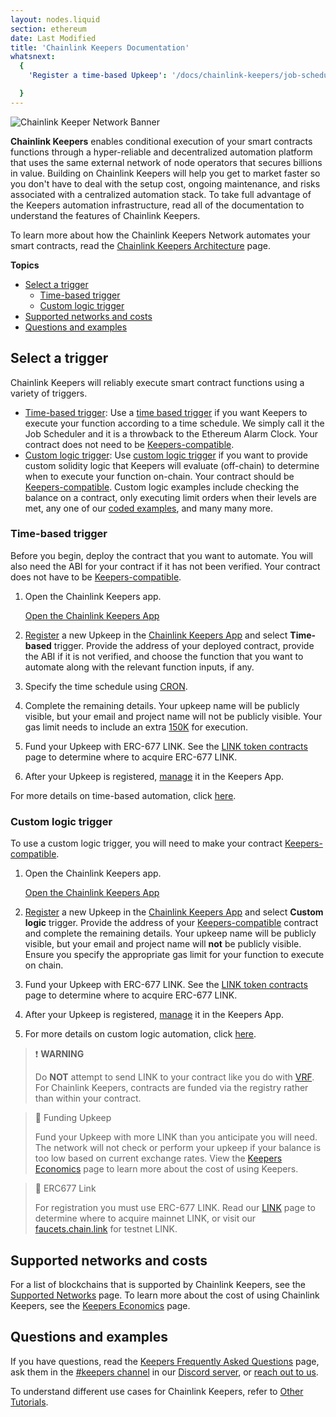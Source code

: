 ```yaml
---
layout: nodes.liquid
section: ethereum
date: Last Modified
title: 'Chainlink Keepers Documentation'
whatsnext:
  {
    'Register a time-based Upkeep': '/docs/chainlink-keepers/job-scheduler/','Register a Custom Logic Upkeep': '/docs/chainlink-keepers/register-upkeep/','Create a Keepers-compatible contract for custom logic Upkeep': '/docs/chainlink-keepers/compatible-contracts/','Keepers architecture': '/docs/chainlink-keepers/overview/', 'Keepers economics': '/docs/chainlink-keepers/keeper-economics/'

  }
---
```

![Chainlink Keeper Network Banner](/images/contract-devs/generic-banner.png)

**Chainlink Keepers** enables conditional execution of your smart contracts functions through a hyper-reliable and decentralized automation platform that uses the same external network of node operators that secures billions in value. Building on Chainlink Keepers will help you get to market faster so you don't have to deal with the setup cost, ongoing maintenance, and risks associated with a centralized automation stack. To take full advantage of the Keepers automation infrastructure, read all of the documentation to understand the features of Chainlink Keepers.

To learn more about how the Chainlink Keepers Network automates your smart contracts, read the [Chainlink Keepers Architecture](../overview) page.

**Topics**

+ [Select a trigger](#select-a-trigger)
  + [Time-based trigger](#time-based-trigger)
  + [Custom logic trigger](#custom-logic-trigger)
+ [Supported networks and costs](#supported-networks-and-costs)
+ [Questions and examples](#questions-and-examples)

## Select a trigger

Chainlink Keepers will reliably execute smart contract functions using a variety of triggers.

- [Time-based trigger](#time-based-trigger): Use a [time based trigger](#time-based-trigger) if you want Keepers to execute your function according to a time schedule. We simply call it the Job Scheduler and it is a throwback to the Ethereum Alarm Clock. Your contract does not need to be [Keepers-compatible](../compatible-contracts/).
- [Custom logic trigger](#custom-logic-trigger): Use [custom logic trigger](#custom-logic-trigger) if you want to provide custom solidity logic that Keepers will evaluate (off-chain) to determine when to execute your function on-chain. Your contract should be [Keepers-compatible](../compatible-contracts/). Custom logic examples include checking the balance on a contract, only executing limit orders when their levels are met, any one of our [coded examples](/docs/chainlink-keepers/util-overview), and many many more.

### Time-based trigger

Before you begin, deploy the contract that you want to automate. You will also need the ABI for your contract if it has not been verified. Your contract does not have to be [Keepers-compatible](../compatible-contracts/).

1. Open the Chainlink Keepers app.

    <div class="remix-callout">
        <a href="https://keepers.chain.link" >Open the Chainlink Keepers App</a>
    </div>

1. [Register](../job-scheduler/) a new Upkeep in the [Chainlink Keepers App](https://keepers.chain.link) and select **Time-based** trigger. Provide the address of your deployed contract, provide the ABI if it is not verified, and choose the function that you want to automate along with the relevant function inputs, if any.

1. Specify the time schedule using [CRON](../job-scheduler/#specifying-the-time-schedule).

1. Complete the remaining details. Your upkeep name will be publicly visible, but your email and project name will not be publicly visible. Your gas limit needs to include an extra [150K](../job-scheduler/#entering-upkeep-details) for execution.

1. Fund your Upkeep with ERC-677 LINK. See the [LINK token contracts](../../link-token-contracts/) page to determine where to acquire ERC-677 LINK.

1. After your Upkeep is registered, [manage](../manage-upkeeps/) it in the Keepers App.

For more details on time-based automation, click [here](../job-scheduler/).

### Custom logic trigger

To use a custom logic trigger, you will need to make your contract [Keepers-compatible](../compatible-contracts/).

1. Open the Chainlink Keepers app.

    <div class="remix-callout">
        <a href="https://keepers.chain.link" >Open the Chainlink Keepers App</a>
    </div>

1. [Register](../register-upkeep/) a new Upkeep in the [Chainlink Keepers App](https://keepers.chain.link) and select **Custom logic** trigger. Provide the address of your [Keepers-compatible](../compatible-contracts/) contract and complete the remaining details. Your upkeep name will be publicly visible, but your email and project name will **not** be publicly visible. Ensure you specify the appropriate gas limit for your function to execute on chain.

1. Fund your Upkeep with ERC-677 LINK. See the [LINK token contracts](../../link-token-contracts/) page to determine where to acquire ERC-677 LINK.

1. After your Upkeep is registered, [manage](../manage-upkeeps/) it in the Keepers App.

1. For more details on custom logic automation, click [here](../compatible-contracts/).

> ❗️ **WARNING**
>
> Do **NOT** attempt to send LINK to your contract like you do with [VRF](../../get-a-random-number/). For Chainlink Keepers, contracts are funded via the registry rather than within your contract.

> 🚧 Funding Upkeep
>
> Fund your Upkeep with more LINK than you anticipate you will need. The network will not check or perform your upkeep if your balance is too low based on current exchange rates. View the [Keepers Economics](../keeper-economics) page to learn more about the cost of using Keepers.

> 🚧 ERC677 Link
>
> For registration you must use ERC-677 LINK. Read our [LINK](../../link-token-contracts/) page to determine where to acquire mainnet LINK, or visit our [faucets.chain.link](https://faucets.chain.link/) for testnet LINK.

## Supported networks and costs

For a list of blockchains that is supported by Chainlink Keepers, see the [Supported Networks](../supported-networks) page. To learn more about the cost of using Chainlink Keepers, see the [Keepers Economics](../keeper-economics) page.

## Questions and examples

If you have questions, read the [Keepers Frequently Asked Questions](../faqs/) page, ask them in the [#keepers channel](https://discord.com/channels/592041321326182401/821350860302581771) in our [Discord server](https://discord.gg/qj9qarT), or [reach out to us](https://forms.gle/WadxnzzjHPtta5Zd9).

To understand different use cases for Chainlink Keepers, refer to [Other Tutorials](/docs/other-tutorials/).
